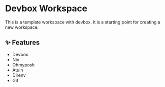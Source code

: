 # Devbox Workspace

This is a template workspace with devbox. It is a starting point for creating a new workspace.

## ✨ Features

- Devbox
- Nix
- Ohmyposh
- Atuin
- Direnv
- Git
